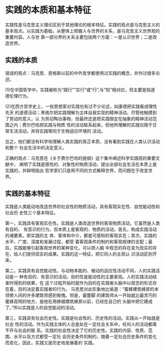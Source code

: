 # 实践的本质和基本特征

实践性是马克思主义理论区别于其他理论的根本特征。实践的观点是马克思主义的基本观点。以实践为基础，从整体上把握人与世界的关系，是马克思主义世界观的重要内容。人与世 第一部分界的关系主要包括两个方面：一是认识世界；二是改造世界。

## 实践的本质

错误的观点：马克思、恩格斯以前的中外哲学都使用过实践的概念，并作过很多论述。 

(1)在中国哲学中，实践被称为“践行”“实行”或“行”,与“知”相对应，但主要是指道 德伦理行为。 

(2)在西方哲学史上，一些思想家对实践也有过不少论述，如康德把实践看成理性先天 的道德活动；黑格尔把实践理解为主体自我实现的精神活动，尽管他触摸到了劳动的意义，认 为劳动陶冶事物，但最终还是把实践限定在抽象的精神活动范围之内；费尔巴哈把实践与物质 性的活动联系起来，但他所理解的实践仅限于日常生活活动，并将实践等同于生物适应环境的 活动。 

总之，他们都没有科学地理解人类实践的真正本质，没有看到实践在人类认识活动和整个 社会生活中的决定意义。 

正确的观点：马克思在《关于费尔巴哈的提纲》这个集中阐述科学实践观的重要文献中， 阐明了实践是感性的、对象性的物质活动，提出全部社会生活在本质上是实践的，并鲜明指出 哲学家们只是用不同的方式解释世界，而问题在于改变世界。

## 实践的基本特征

实践是人类能动地改造世界的社会性的物质活动，具有客观实在性、自觉能动性和社会历 史性三个基本特征。 

第一，实践具有客观实在性。实践是人类改造世界的客观物质活动，它虽然是人类有目的、 有意识的行为，但本质上是客观的、物质的活动。首先，构成实践活动的诸要素，即实践的主 体、客体和中介，都是可感知的客观实在；其次，实践的水平、广度、深度和发展过程，都受 着客观条件的制约和客观规律的支配；最后，实践能够引起客观世界的某种变化，可以把人脑 中观念的存在变为现实的存在，给人们提供现实的成果。实践的这一特征，把它同人的主观认 识活动区别开来。 

第二，实践具有自觉能动性。与动物本能的、被动的适应性活动不同，人的实践活动是一 种有目的、有意识的活动。目的性是能动性的主要表现。人的实践活动结束时得到的结果，在 这个过程开始时就作为目的在实践者头脑中以观念的形式存在着，目的决定着实践者的行为。 马克思对此形象地比喻道：“蜜蜂建筑蜂房的本领使人间的许多建筑师感到惭愧。但是，最蹩脚 的建筑师从一开始就比最灵巧的蜜蜂高明的地方，是他在用蜂蜡建筑蜂房以前，已经在自己的 头脑中把它建成了。”所以实践是人的自觉能动的活动。 

第三，实践具有社会历史性。实践是社会性的、历史性的活动。实践从一开始就是社会 性的活动。作为实践主体的人总是处在一定社会关系中，任何人的活动都离不开与社会的联 系。实践的社会性决定了它的历史性。实践的内容、性质、范围、水平以及方式都受一定社 会历史条件的制约，随着一定社会历史条件的变化而变化，因此，实践又是历史地发展着的 实践。